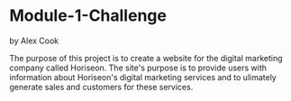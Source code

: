 # Module-1-Challenge
by Alex Cook

The purpose of this project is to create a website for the digital marketing company called Horiseon. The site's purpose is to provide users with information about Horiseon's digital marketing services and to ulimately generate sales and customers for these services.